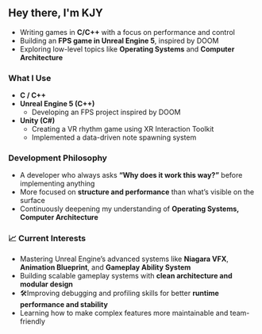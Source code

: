 ## Hey there, I'm KJY

- Writing games in **C/C++** with a focus on performance and control
- Building an **FPS game in Unreal Engine 5**, inspired by DOOM
- Exploring low-level topics like **Operating Systems** and **Computer Architecture**


### What I Use
- **C / C++**
- **Unreal Engine 5 (C++)**
  - Developing an FPS project inspired by DOOM
- **Unity (C#)**  
  - Creating a VR rhythm game using XR Interaction Toolkit  
  - Implemented a data-driven note spawning system
 
### Development Philosophy
- A developer who always asks **“Why does it work this way?”** before implementing anything  
- More focused on **structure and performance** than what’s visible on the surface  
- Continuously deepening my understanding of **Operating Systems, Computer Architecture**

### 📈 Current Interests
- Mastering Unreal Engine’s advanced systems like **Niagara VFX**, **Animation Blueprint**, and **Gameplay Ability System**
- Building scalable gameplay systems with **clean architecture and modular design**
- 🛠Improving debugging and profiling skills for better **runtime performance and stability**
- Learning how to make complex features more maintainable and team-friendly
